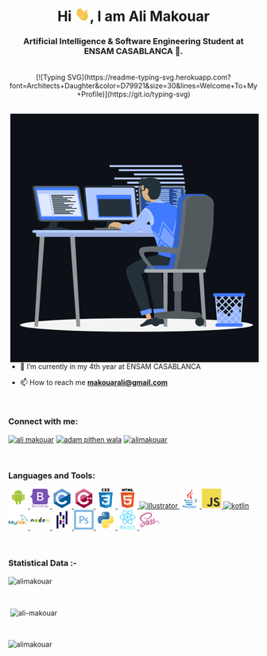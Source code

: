 <h1 align="center">Hi <img src="https://raw.githubusercontent.com/ABSphreak/ABSphreak/master/gifs/Hi.gif" width="30px">, I am Ali Makouar </h1>

<h3 align="center">Artificial Intelligence & Software Engineering Student at ENSAM CASABLANCA 🌟.</h3>

<br>
<div align=center>
[![Typing SVG](https://readme-typing-svg.herokuapp.com?font=Architects+Daughter&color=D79921&size=30&lines=Welcome+To+My+Profile)](https://git.io/typing-svg)

</div>
<br>




<p><img align="right" src="animation_500_kxa883sd.gif" alt="alimakouar" /></p>


- 🌱 I’m currently in my 4th year at ENSAM CASABLANCA

- 📫 How to reach me **makouarali@gmail.com**

<br>

<h3 align="left">Connect with me:</h3>
<p align="left">
  <a href="https://www.linkedin.com/in/ali-makouar/" target="blank"><img align="center"
      src="https://img.shields.io/badge/-LinkedIn-0077B5?style=for-the-badge&logo=Linkedin&logoColor=white"
      alt="ali makouar" /></a>
  <a href="https://web.facebook.com/ali.makouar" target="blank"><img align="center"
      src="https://img.shields.io/badge/-Facebook-4267B2?style=for-the-badge&logo=Facebook&logoColor=white"
      alt="adam pithen wala" /></a>
 <a href="mailto:makouarali@gmail.com" target="blank"><img align="center"
      src="https://img.shields.io/badge/-Gmail-D14836?style=for-the-badge&logo=Gmail&logoColor=white"
      alt="alimakouar" /></a>
</p>

<br>

<h3 align="left">Languages and Tools:</h3>
<p align="left"> <a href="https://developer.android.com" target="_blank" rel="noreferrer"> <img
      src="https://raw.githubusercontent.com/devicons/devicon/master/icons/android/android-original-wordmark.svg"
      alt="android" width="40" height="40" /> </a> <a href="https://getbootstrap.com" target="_blank" rel="noreferrer">
    <img src="https://raw.githubusercontent.com/devicons/devicon/master/icons/bootstrap/bootstrap-plain-wordmark.svg"
      alt="bootstrap" width="40" height="40" /> </a> <a href="https://www.cprogramming.com/" target="_blank"
    rel="noreferrer"> <img src="https://raw.githubusercontent.com/devicons/devicon/master/icons/c/c-original.svg"
      alt="c" width="40" height="40" /> </a> <a href="https://www.w3schools.com/cpp/" target="_blank" rel="noreferrer">
    <img src="https://raw.githubusercontent.com/devicons/devicon/master/icons/cplusplus/cplusplus-original.svg"
      alt="cplusplus" width="40" height="40" /> </a> <a href="https://www.w3schools.com/css/" target="_blank"
    rel="noreferrer"> <img
      src="https://raw.githubusercontent.com/devicons/devicon/master/icons/css3/css3-original-wordmark.svg" alt="css3"
      width="40" height="40" /> </a> <a href="https://www.w3.org/html/" target="_blank" rel="noreferrer"> <img
      src="https://raw.githubusercontent.com/devicons/devicon/master/icons/html5/html5-original-wordmark.svg"
      alt="html5" width="40" height="40" /> </a> <a href="https://www.adobe.com/in/products/illustrator.html"
    target="_blank" rel="noreferrer"> <img
      src="https://www.vectorlogo.zone/logos/adobe_illustrator/adobe_illustrator-icon.svg" alt="illustrator" width="40"
      height="40" /> </a> <a href="https://www.java.com" target="_blank" rel="noreferrer"> <img
      src="https://raw.githubusercontent.com/devicons/devicon/master/icons/java/java-original.svg" alt="java" width="40"
      height="40" /> </a> <a href="https://developer.mozilla.org/en-US/docs/Web/JavaScript" target="_blank"
    rel="noreferrer"> <img
      src="https://raw.githubusercontent.com/devicons/devicon/master/icons/javascript/javascript-original.svg"
      alt="javascript" width="40" height="40" /> </a> <a href="https://kotlinlang.org" target="_blank" rel="noreferrer">
    <img src="https://www.vectorlogo.zone/logos/kotlinlang/kotlinlang-icon.svg" alt="kotlin" width="40" height="40" />
  </a> <a href="https://www.mysql.com/" target="_blank" rel="noreferrer"> <img
      src="https://raw.githubusercontent.com/devicons/devicon/master/icons/mysql/mysql-original-wordmark.svg"
      alt="mysql" width="40" height="40" /> </a> </a> <a href="https://nodejs.org" target="_blank" rel="noreferrer"> <img
      src="https://raw.githubusercontent.com/devicons/devicon/master/icons/nodejs/nodejs-original-wordmark.svg"
      alt="nodejs" width="40" height="40" /> </a> <a href="https://pandas.pydata.org/" target="_blank" rel="noreferrer">
    <img
      src="https://raw.githubusercontent.com/devicons/devicon/2ae2a900d2f041da66e950e4d48052658d850630/icons/pandas/pandas-original.svg"
      alt="pandas" width="40" height="40" /> </a> <a href="https://www.photoshop.com/en" target="_blank"
    rel="noreferrer"> <img
      src="https://raw.githubusercontent.com/devicons/devicon/master/icons/photoshop/photoshop-line.svg" alt="photoshop"
      width="40" height="40" /> </a> <a href="https://www.python.org" target="_blank" rel="noreferrer"> <img
      src="https://raw.githubusercontent.com/devicons/devicon/master/icons/python/python-original.svg" alt="python"
      width="40" height="40" /> </a> <a href="https://reactjs.org/" target="_blank" rel="noreferrer"> <img
      src="https://raw.githubusercontent.com/devicons/devicon/master/icons/react/react-original-wordmark.svg"
      alt="react" width="40" height="40" /> </a> <a href="https://sass-lang.com" target="_blank" rel="noreferrer"> <img
      src="https://raw.githubusercontent.com/devicons/devicon/master/icons/sass/sass-original.svg" alt="sass" width="40"
      height="40" /> </a> </p>

<br>

<h3>Statistical Data :-</h3>
<p><img align="center"
    src="https://github-readme-stats.vercel.app/api/top-langs?username=alimakouar&show_icons=true&locale=en&bg_color=0d1117&text_color=ffffff&layout=compact"
    alt="alimakouar" 
    bg_color=#808080/></p>

<br>

<p>&nbsp;<img align="center" src="https://github-readme-stats.vercel.app/api?username=alimakouar&show_icons=true&locale=en&bg_color=0d1117&text_color=ffffff&repo=convoychat"
    alt="ali-makouar" /></p>

<br>

<p><img align="center" src="https://github-readme-streak-stats.herokuapp.com/?user=alimakouar&theme=dark&background=0d1117&date_format=M%20j%5B%2C%20Y%5D" alt="alimakouar" /></p>


